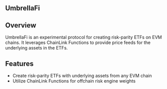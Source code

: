 ## UmbrellaFi

## Overview

UmbrellaFi is an experimental protocol for creating risk-parity ETFs on EVM chains. It leverages ChainLink Functions to provide price feeds for the underlying assets in the ETFs.

## Features

- Create risk-parity ETFs with underlying assets from any EVM chain
- Utilize ChainLink Functions for offchain risk engine weights

